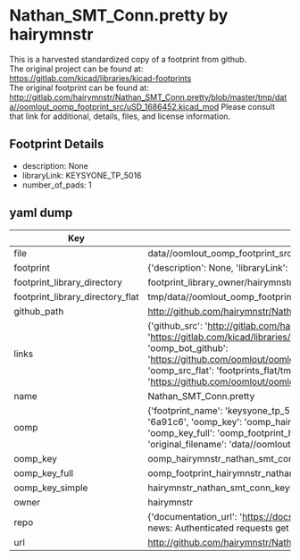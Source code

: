 # Nathan_SMT_Conn.pretty by hairymnstr  
This is a harvested standardized copy of a footprint from github.  
The original project can be found at:  
https://gitlab.com/kicad/libraries/kicad-footprints  
The original footprint can be found at:
http://gitlab.com/hairymnstr/Nathan_SMT_Conn.pretty/blob/master/tmp/data//oomlout_oomp_footprint_src/uSD_1686452.kicad_mod
Please consult that link for additional, details, files, and license information.  
## Footprint Details
* description: None  
* libraryLink: KEYSYONE_TP_5016  
* number_of_pads: 1  
## yaml dump  
| Key | Value |  
| --- | --- |  
| file | data//oomlout_oomp_footprint_src/Nathan_SMT_Conn.pretty/KEYSYONE_TP_5016.kicad_mod |  
| footprint | {'description': None, 'libraryLink': 'KEYSYONE_TP_5016', 'number_of_pads': 1} |  
| footprint_library_directory | footprint_library_owner/hairymnstr_Nathan_SMT_Conn.pretty |  
| footprint_library_directory_flat | tmp/data//oomlout_oomp_footprint_src/footprints_flat/hairymnstr_nathan_smt_conn_keysyone_tp_5016/working |  
| github_path | http://github.com/hairymnstr/Nathan_SMT_Conn.pretty/blob/master/tmp/data//oomlout_oomp_footprint_src/KEYSYONE_TP_5016.kicad_mod |  
| links | {'github_src': 'http://gitlab.com/hairymnstr/Nathan_SMT_Conn.pretty/blob/master/tmp/data//oomlout_oomp_footprint_src/uSD_1686452.kicad_mod', 'github_src_repo': 'https://gitlab.com/kicad/libraries/kicad-footprints', 'oomp_bot': 'tmp/data//oomlout_oomp_footprint_src/footprints/hairymnstr_nathan_smt_conn_keysyone_tp_5016/working', 'oomp_bot_github': 'https://github.com/oomlout/oomlout_oomp_footprint_bot/tree/main/tmp/data//oomlout_oomp_footprint_src/footprints/hairymnstr_nathan_smt_conn_keysyone_tp_5016/working', 'oomp_src_flat': 'footprints_flat/tmp/data//oomlout_oomp_footprint_src/footprints_flat/hairymnstr_nathan_smt_conn_keysyone_tp_5016/working', 'oomp_src_flat_github': 'https://github.com/oomlout/oomlout_oomp_footprint_src/tree/main/tmp/data//oomlout_oomp_footprint_src/footprints_flat/hairymnstr_nathan_smt_conn_keysyone_tp_5016/working'} |  
| name | Nathan_SMT_Conn.pretty |  
| oomp | {'footprint_name': 'keysyone_tp_5016', 'library_name': 'nathan_smt_conn', 'md5': '6a91c692adfd73bf26a99417dd63d415', 'md5_10': '6a91c692ad', 'md5_5': '6a91c', 'md5_6': '6a91c6', 'oomp_key': 'oomp_hairymnstr_nathan_smt_conn_keysyone_tp_5016', 'oomp_key_extra': 'oomp_footprint_hairymnstr_nathan_smt_conn_keysyone_tp_5016', 'oomp_key_full': 'oomp_footprint_hairymnstr_nathan_smt_conn_keysyone_tp_5016_6a91c6', 'oomp_key_simple': 'hairymnstr_nathan_smt_conn_keysyone_tp_5016', 'original_filename': 'data//oomlout_oomp_footprint_src/Nathan_SMT_Conn.pretty/KEYSYONE_TP_5016.kicad_mod', 'owner_name': 'hairymnstr'} |  
| oomp_key | oomp_hairymnstr_nathan_smt_conn_keysyone_tp_5016 |  
| oomp_key_full | oomp_footprint_hairymnstr_nathan_smt_conn_keysyone_tp_5016 |  
| oomp_key_simple | hairymnstr_nathan_smt_conn_keysyone_tp_5016 |  
| owner | hairymnstr |  
| repo | {'documentation_url': 'https://docs.github.com/rest/overview/resources-in-the-rest-api#rate-limiting', 'message': "API rate limit exceeded for 84.66.142.224. (But here's the good news: Authenticated requests get a higher rate limit. Check out the documentation for more details.)"} |  
| url | http://github.com/hairymnstr/Nathan_SMT_Conn.pretty |  

